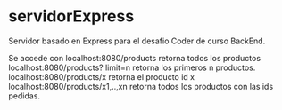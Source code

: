 # servidorExpress

Servidor basado en Express para el desafio Coder de curso BackEnd.

Se accede con 
localhost:8080/products                      retorna todos los productos
localhost:8080/products? limit=n             retorna los primeros n productos.
localhost:8080/products/x                    retorna el producto id x
localhost:8080/products/x1,..,xn             retorna todos los productos con las ids pedidas.



